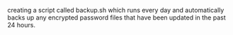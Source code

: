 creating a script called backup.sh which runs every day and automatically backs up any encrypted password files that have been updated in the past 24 hours.

